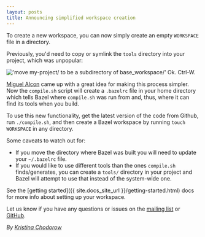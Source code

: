 ```yaml
---
layout: posts
title: Announcing simplified workspace creation
---
```


To create a new workspace, you can now simply create an empty `WORKSPACE` file
in a directory.

Previously, you'd need to copy or symlink the `tools` directory into your
project, which was unpopular:


<img src="{{ site_root }}/assets/ctrl-w-tweet.png" alt="'move my-project/ to be a subdirectory of base_workspace/' Ok. Ctrl-W." class="img-responsive">

[Miguel Alcon](https://github.com/mikelalcon) came up with a great idea for
making this process simpler. Now the `compile.sh` script will create a
`.bazelrc` file in your home directory which tells Bazel where `compile.sh` was
run from and, thus, where it can find its tools when you build.

To use this new functionality, get the latest version of the code from Github,
run `./compile.sh`, and then create a Bazel workspace by running
`touch WORKSPACE` in any directory.

Some caveats to watch out for:

* If you move the directory where Bazel was built you will need to
update your `~/.bazelrc` file.
* If you would like to use different tools than the ones `compile.sh`
finds/generates, you can create a `tools/` directory in your project and
Bazel will attempt to use that instead of the system-wide one.

See the [getting started]({{ site.docs_site_url }}/getting-started.html) docs for more info about
setting up your workspace.

Let us know if you have any questions or issues on the
[mailing list](https://groups.google.com/forum/#!forum/bazel-discuss) or
[GitHub](https://github.com/bazelbuild/bazel).

*By [Kristina Chodorow](https://www.kchodorow.com)*
